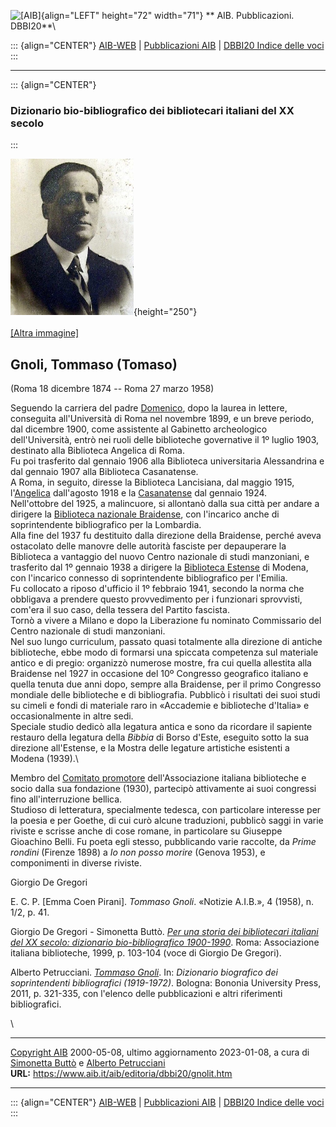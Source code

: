 ![\[AIB\]](/aib/wi/aibv72.gif){align="LEFT" height="72" width="71"}
** AIB. Pubblicazioni. DBBI20**\

::: {align="CENTER"}
[AIB-WEB](/) \| [Pubblicazioni AIB](/pubblicazioni/) \| [DBBI20 Indice
delle voci](dbbi20.htm)
:::

------------------------------------------------------------------------

::: {align="CENTER"}
### Dizionario bio-bibliografico dei bibliotecari italiani del XX secolo
:::

<div>

![\[Ritratto\]](gnolit.jpg){height="250"}\
\
[\[Altra immagine\]](gnolit2.jpg)

</div>

## Gnoli, Tommaso (Tomaso)

(Roma 18 dicembre 1874 -- Roma 27 marzo 1958)

Seguendo la carriera del padre [Domenico](gnolid.htm), dopo la laurea in
lettere, conseguita all\'Università di Roma nel novembre 1899, e un
breve periodo, dal dicembre 1900, come assistente al Gabinetto
archeologico dell\'Università, entrò nei ruoli delle biblioteche
governative il 1º luglio 1903, destinato alla Biblioteca Angelica di
Roma.\
Fu poi trasferito dal gennaio 1906 alla Biblioteca universitaria
Alessandrina e dal gennaio 1907 alla Biblioteca Casanatense.\
A Roma, in seguito, diresse la Biblioteca Lancisiana, dal maggio 1915,
l\'[Angelica](/aib/stor/teche/rm-ang.htm) dall\'agosto 1918 e la
[Casanatense](/aib/stor/teche/rm-cas.htm) dal gennaio 1924.\
Nell\'ottobre del 1925, a malincuore, si allontanò dalla sua città per
andare a dirigere la [Biblioteca nazionale
Braidense](/aib/stor/teche/mi-naz.htm), con l\'incarico anche di
soprintendente bibliografico per la Lombardia.\
Alla fine del 1937 fu destituito dalla direzione della Braidense, perché
aveva ostacolato delle manovre delle autorità fasciste per depauperare
la Biblioteca a vantaggio del nuovo Centro nazionale di studi
manzoniani, e trasferito dal 1º gennaio 1938 a dirigere la [Biblioteca
Estense](/aib/stor/teche/mo-est.htm) di Modena, con l\'incarico connesso
di soprintendente bibliografico per l\'Emilia.\
Fu collocato a riposo d\'ufficio il 1º febbraio 1941, secondo la norma
che obbligava a prendere questo provvedimento per i funzionari
sprovvisti, com\'era il suo caso, della tessera del Partito fascista.\
Tornò a vivere a Milano e dopo la Liberazione fu nominato Commissario
del Centro nazionale di studi manzoniani.\
Nel suo lungo curriculum, passato quasi totalmente alla direzione di
antiche biblioteche, ebbe modo di formarsi una spiccata competenza sul
materiale antico e di pregio: organizzò numerose mostre, fra cui quella
allestita alla Braidense nel 1927 in occasione del 10º Congresso
geografico italiano e quella tenuta due anni dopo, sempre alla
Braidense, per il primo Congresso mondiale delle biblioteche e di
bibliografia. Pubblicò i risultati dei suoi studi su cimeli e fondi di
materiale raro in «Accademie e biblioteche d\'Italia» e occasionalmente
in altre sedi.\
Speciale studio dedicò alla legatura antica e sono da ricordare il
sapiente restauro della legatura della *Bibbia* di Borso d\'Este,
eseguito sotto la sua direzione all\'Estense, e la Mostra delle legature
artistiche esistenti a Modena (1939).\

Membro del [Comitato promotore](/aib/stor/cariche30.htm)
dell\'Associazione italiana biblioteche e socio dalla sua fondazione
(1930), partecipò attivamente ai suoi congressi fino all\'interruzione
bellica.\
Studioso di letteratura, specialmente tedesca, con particolare interesse
per la poesia e per Goethe, di cui curò alcune traduzioni, pubblicò
saggi in varie riviste e scrisse anche di cose romane, in particolare su
Giuseppe Gioachino Belli. Fu poeta egli stesso, pubblicando varie
raccolte, da *Prime rondini* (Firenze 1898) a *Io non posso morire*
(Genova 1953), e componimenti in diverse riviste.

Giorgio De Gregori

E. C. P. \[Emma Coen Pirani\]. *Tommaso Gnoli*. «Notizie A.I.B.», 4
(1958), n. 1/2, p. 41.

Giorgio De Gregori - Simonetta Buttò. [*Per una storia dei bibliotecari
italiani del XX secolo: dizionario bio-bibliografico
1900-1990*](/aib/editoria/pub065.htm). Roma: Associazione italiana
biblioteche, 1999, p. 103-104 (voce di Giorgio De Gregori).

Alberto Petrucciani. *[Tommaso
Gnoli](https://www.academia.edu/12370781/Tommaso_Gnoli)*. In:
*Dizionario biografico dei soprintendenti bibliografici (1919-1972)*.
Bologna: Bononia University Press, 2011, p. 321-335, con l\'elenco delle
pubblicazioni e altri riferimenti bibliografici.

\

------------------------------------------------------------------------

[Copyright AIB](/su-questo-sito/dichiarazione-di-copyright-aib-web/)
2000-05-08, ultimo aggiornamento 2023-01-08, a cura di [Simonetta
Buttò](/aib/redazione3.htm) e [Alberto
Petrucciani](/su-questo-sito/redazione-aib-web/)\
**URL:** https://www.aib.it/aib/editoria/dbbi20/gnolit.htm

------------------------------------------------------------------------

::: {align="CENTER"}
[AIB-WEB](/) \| [Pubblicazioni AIB](/pubblicazioni/) \| [DBBI20 Indice
delle voci](dbbi20.htm)
:::
